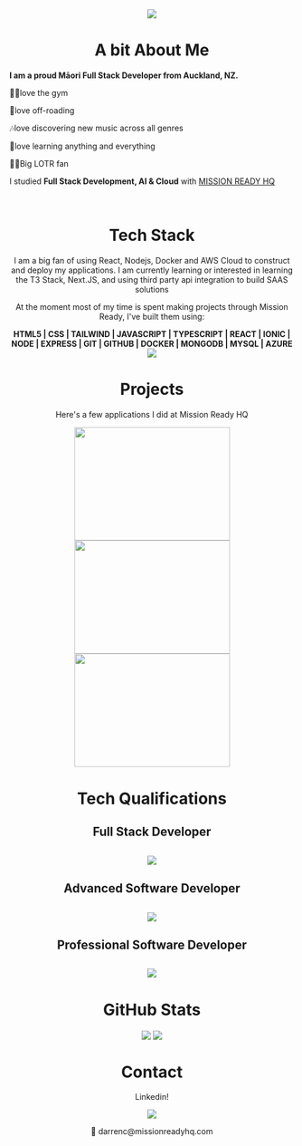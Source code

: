 <div align="center">
  
<img src="https://readme-typing-svg.demolab.com?font=Fira+Code&pause=1000&width=500&lines=👋+Kia+Ora+And+Welcome+to+Darren's+GitHub"/>
  
  <h1 align="center">A bit About Me</h1>
  <div align="left">
    <p><b> I am a proud Māori Full Stack Developer from Auckland, NZ.</b> </p>
    <p> 🏋🏻love the gym </p> 
    <p> 🚙love off-roading </p>
    <p> 🎶love discovering new music across all genres </p> 
    <p> 📙love learning anything and everything </p>
    <p> 🧙‍♂️Big LOTR fan </p> 
</div>



  <p align="left">I studied <b>Full Stack Development, AI & Cloud</b> with <a href="https://www.missionreadyhq.com/?gclid=Cj0KCQiAz9ieBhCIARIsACB0oGJzjsBsywKtCTZB4BdQfeJ6XSyS23BYYaFf-zZyxllcB3Aai_paZNIaAg0fEALw_wcB"> MISSION READY HQ</a></p>

<br>

<div align="center"><h1>Tech Stack</h1></div>
<p align="center">I am a big fan of using React, Nodejs, Docker and AWS Cloud to construct and deploy my applications. I am currently learning or interested in learning the T3 Stack, Next.JS, and using third party api integration to build SAAS solutions</p>

<p align="center">At the moment most of my time is spent making projects through Mission Ready, I've built them using: </br> </p>

<div align="center">
    <b>HTML5 | CSS | TAILWIND | JAVASCRIPT | TYPESCRIPT | REACT | IONIC | NODE | EXPRESS | GIT | GITHUB | DOCKER | MONGODB | MYSQL | AZURE</br> </b>
  <a href="https://skillicons.dev">
    <img src="https://skillicons.dev/icons?i=html,css,tailwind,js,ts,react,nodejs,express,git,github,docker,mongodb,mysql,azure" />
  </a>
</div>

<div align="center"><h1>Projects</h1>
<p align="center">Here's a few applications I did at Mission Ready HQ</p>
<div style='display: "flex"; flex-direction: "row"; gap: "15"; justify-content: "space-between"; width:"100%"; background-color: "#000000" ' align="center">
 <img class="img" src="https://github.com/DarrenCooperM/DarrenCooperM/blob/main/mx_adobe-exp.gif"  height="200"width="275" />
    <a href="https://github.com/DarrenCooperM/ADV-Mission-Zero">
 <img class="img" src="https://github.com/DarrenCooperM/DarrenCooperM/blob/main/gym.gif"  height="200" width="275" />
      </a>
        <a href="https://github.com/DarrenCooperM/mission5">
  <img class="img" src="https://github.com/DarrenCooperM/DarrenCooperM/blob/main/metro-AdobeExpress.gif" height="200" width="275"/>
      </a>
 </div>
 
 <div align="center">
   <h1>Tech Qualifications</h1>
      <h2> Full Stack Developer <h2>
   <img class="img" src="https://github.com/DarrenCooperM/DarrenCooperM/assets/105528130/d9c7aa2c-1247-417b-9925-b3fef21c5c33" />
   <h2> Advanced Software Developer <h2>
   <img class="img" src="https://user-images.githubusercontent.com/105528130/229015452-793c8544-1135-4ff0-9866-81d45670a860.PNG" />
     <h2> Professional Software Developer <h2>
   <img class="img" src="https://github.com/DarrenCooperM/DarrenCooperM/assets/105528130/a6e9ae85-2645-4b3d-85a5-a88333ff5518" />
  </div>


  <h1>GitHub Stats</h1>
    <img align="center" src="https://github-readme-stats.vercel.app/api?username=DarrenCooperM&show_icons=true&theme=radical" />
    <img align="center" src="https://github-readme-stats.vercel.app/api/top-langs/?username=DarrenCooperM&layout=compact&theme=radical" />
  

  <div align="center"><h1>Contact</h1>
    <p>Linkedin!</p>
    <a href="https://www.linkedin.com/in/dcoopermatila/">
      <img src="https://skillicons.dev/icons?i=linkedin" />
    </a>
    <p >📧 darrenc@missionreadyhq.com </p>
  </div>
<!---
DarrenCooperM/DarrenCooperM is a ✨ special ✨ repository because its `README.md` (this file) appears on your GitHub profile.
You can click the Preview link to take a look at your changes.
--->
